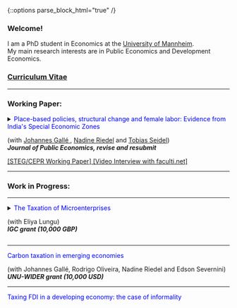 {::options parse_block_html="true" /}


### Welcome!

I am a PhD student in Economics at the <a href="https://www.vwl.uni-mannheim.de/en/" target="_blank">University of Mannheim</a>. \
My main research interests are in Public Economics and Development Economics.

### <a href="https://danieloverbeck.github.io/OverbeckCVJan23 (7).pdf" target="_blank">Curriculum Vitae</a>

----
### Working Paper:
<details>
  <summary markdown="span"><font color="blue">Place-based policies, structural change and female labor: Evidence from India's Special Economic Zones</font>
    
  (with <a href="https://www.mcc-berlin.net/ueber-uns/team/galle-johannes.html" target="_blank"> Johannes Gallé </a> ,  <a href="https://sites.google.com/view/riedeleconomics/welcome" target="_blank">Nadine Riedel</a> and <a href="https://sites.google.com/site/tobiasseideluni/home-1" target="_blank">Tobias Seidel</a>) <br />
  <b> <i>Journal of Public Economics, revise and resubmit </i> </b> </summary>
  
  
  | **Abstract**          |
This paper quantifies the local economic impact of Special Economic Zones (SEZs) that were established in India between 2005-2013. Based on a novel data set that combines
census data on the universe of Indian firms with georeferenced data on SEZs, we find that
SEZs increased manufacturing and service employment with positive spillover effects up to
10km. This employment gain was paralleled by a decline in local agricultural employment,
in particular of women, suggesting that the policy contributed to structural change. We find
no evidence for heterogeneous effects between privately and publicly run SEZs or zones with
different industry denominations. |
 
  </details>
 <a href="https://danieloverbeck.github.io/WP040 GalleOverbeckRiedelSeidel PlaceBasedPoliciesStructuralChangeAndFemaleLabor REVMar23.pdf" target="_blank">[STEG/CEPR Working Paper] </a> 
<a href="https://faculti.net/place-based-policies-structural-change-and-female-labor/" target="_blank">[Video Interview with faculti.net] </a> 
    
  ----

### Work in Progress:

 ----
  
 
<details>
  <summary markdown="span"><font color="blue">The Taxation of Microenterprises</font>
    
  (with Eliya Lungu) <br />
  <b> <i> IGC grant (10,000 GBP) </i> </b> </summary>

  
  
  | **Abstract**          |
We study tax compliance of microenterprises under turnover taxation. Using administrative data on the universe of tax filings from Zambia, we document strong and sharp bunching (i) in strictly dominated regions where firms would be better off by reducing turnover and (ii) at amounts which imply round number tax liabilities. These observations reject predictions from standard models of tax compliance but can be rationalized when interpreting tax payments as outcomes of negotiations between taxpayers and tax collectors, as we show in a simple model of tax reporting. We conduct a survey of more than 500 microenterprises in Zambia and document that discussing tax payments with officials before filing tax returns is a widespread phenomenon, lending support to the negotiation channel. Finally, a randomized lab-in-the-field experiment provides evidence against competing explanations for the observed bunching behavior.|
 
 </details>
 
  ----
  
  <summary markdown="span"><font color="blue">Carbon taxation in emerging economies</font>

  (with Johannes Gallé, Rodrigo Oliveira, Nadine Riedel and Edson Severnini)<br />
  <b> <i> UNU-WIDER grant (10,000 USD) </i> </b> </summary>
  

  ----
  <summary markdown="span"><font color="blue">Taxing FDI in a developing economy: the case of informality</font>
    

